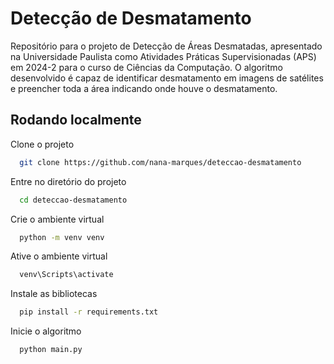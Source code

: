 # Detecção de Desmatamento

Repositório para o projeto de Detecção de Áreas Desmatadas, apresentado na Universidade Paulista como Atividades Práticas Supervisionadas (APS) em 2024-2 para o curso de Ciências da Computação.
O algoritmo desenvolvido é capaz de identificar desmatamento em imagens de satélites e preencher toda a área indicando onde houve o desmatamento.

## Rodando localmente

Clone o projeto

```bash
  git clone https://github.com/nana-marques/deteccao-desmatamento
```

Entre no diretório do projeto

```bash
  cd deteccao-desmatamento
```

Crie o ambiente virtual

```bash
  python -m venv venv
```

Ative o ambiente virtual

```bash
  venv\Scripts\activate
```

Instale as bibliotecas

```bash
  pip install -r requirements.txt
```

Inicie o algoritmo

```bash
  python main.py
```
